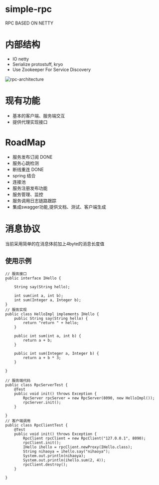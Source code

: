 # simple-rpc

RPC BASED ON NETTY

# 内部结构
* IO netty
* Serialize protostuff, kryo
* Use Zookeeper For Service Discovery

![rpc-architecture](http://oek9m2h2f.bkt.clouddn.com/rpc.png)

# 现有功能
* 基本的客户端、服务端交互
* 提供代理实现接口

# RoadMap
* 服务发布订阅 DONE
* 服务心跳检测
* 断线重连 DONE
* spring 结合
* 连接池
* 服务注册发布功能
* 服务管理、监控
* 服务调用日志链路跟踪
* 集成swagger功能,提供文档、测试、客户端生成


# 消息协议
当前采用简单的在消息体前加上4byte的消息长度值

## 使用示例
```
// 服务接口
public interface IHello {
`
    String say(String hello);

    int sum(int a, int b);
    int sum(Integer a, Integer b);
}
// 服务实现
public class HelloImpl implements IHello {
    public String say(String hello) {
        return "return " + hello;
    }

    public int sum(int a, int b) {
        return a + b;
    }

    public int sum(Integer a, Integer b) {
        return a + b * 3;
    }

}

// 服务端代码
public class RpcServerTest {
    @Test
    public void init() throws Exception {
        RpcServer rpcServer = new RpcServer(8090, new HelloImpl());
        rpcServer.init();
    }

}
// 客户端调用
public class RpcClientTest {
    @Test
    public void init() throws Exception {
        RpcClient rpcClient = new RpcClient("127.0.0.1", 8090);
        rpcClient.init();
        IHello ihello = rpcClient.newProxy(IHello.class);
        String nihaoya = ihello.say("nihaoya");
        System.out.println(nihaoya);
        System.out.println(ihello.sum(2, 4));
        rpcClient.destroy();
    }

}
```